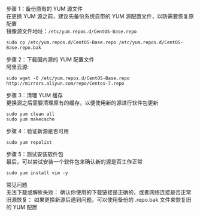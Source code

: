 步骤 1：备份原有的 YUM 源文件  
在更换 YUM 源之前，建议先备份系统自带的 YUM 源配置文件，以防需要恢复原配置  
镜像源文件地址：`/etc/yum.repos.d/CentOS-Base.repo`
```
sudo cp /etc/yum.repos.d/CentOS-Base.repo /etc/yum.repos.d/CentOS-Base.repo.bak
```

步骤 2：下载国内源的 YUM 配置文件  
阿里云源:  
```
sudo wget -O /etc/yum.repos.d/CentOS-Base.repo http://mirrors.aliyun.com/repo/Centos-7.repo
```
步骤 3：清理 YUM 缓存  
更换源之后需要清理原有的缓存，以便使用新的源进行软件包更新  
```
sudo yum clean all
sudo yum makecache
```
步骤 4：验证新源是否可用
```
sudo yum repolist
```
步骤 5：测试安装软件包  
最后，可以尝试安装一个软件包来确认新的源是否工作正常  
```
sudo yum install vim -y
```
常见问题  
无法下载或解析失败： 确认你使用的下载链接是正确的，或者网络连接是否正常  
旧源恢复： 如果更换新源后遇到问题，可以使用备份的 .repo.bak 文件来恢复旧的 YUM 配置  
